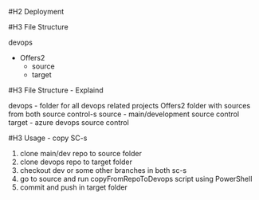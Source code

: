 #H2 Deployment

#H3 File Structure

devops
- Offers2
	- source
	- target

#H3 File Structure - Explaind

devops - folder for all devops related projects
Offers2 folder with sources from both source control-s
source - main/development source control
target - azure devops source control

#H3 Usage - copy SC-s

1. clone main/dev repo to source folder
2. clone devops repo to target folder
3. checkout dev or some other branches in both sc-s
4. go to source and run copyFromRepoToDevops script using PowerShell
5. commit and push in target folder

